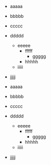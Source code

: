 * aaaaa
* bbbbb
* ccccc

* ddddd
    * eeeee
        * fffff
            * ggggg
        * hhhhh
    * iiiii
* jjjjj

* aaaaa
* bbbbb
* ccccc

* ddddd
    * eeeee
        * fffff
            * ggggg
        * hhhhh
    * iiiii
* jjjjj